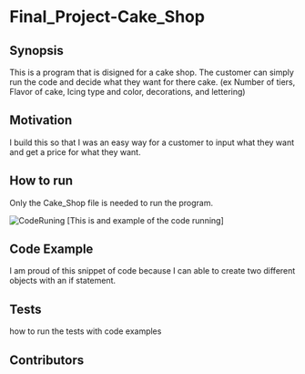 # Final_Project-Cake_Shop

## Synopsis
This is a program that is disigned for a cake shop. The customer can simply run the code and decide what they want for there cake. (ex Number of tiers, Flavor of cake, Icing type and color, decorations, and lettering)

## Motivation
I build this so that I was an easy way for a customer to input what they want and get a price for what they want. 

## How to run
Only the Cake_Shop file is needed to run the program. 

![CodeRuning](https://user-images.githubusercontent.com/77160908/118138441-8f5a8180-b3c3-11eb-9eac-c6e22d219a61.png)
[This is and example of the code running]

## Code Example
I am proud of this snippet of code because I can able to create two different objects with an if statement. 

## Tests
how to run the tests with code examples
 
## Contributors
 
